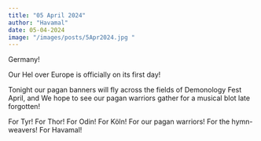```yaml
---
title: "05 April 2024"
author: "Havamal"
date: 05-04-2024
image: "/images/posts/5Apr2024.jpg "
---
```


Germany! 

Our Hel over Europe is officially on its first day! 

Tonight our pagan banners will fly across the fields of Demonology Fest April, and We hope to see our pagan warriors gather for a musical blot late forgotten!

For Tyr! For Thor! For Odin! For Köln! For our pagan warriors! For the hymn-weavers! For Havamal!